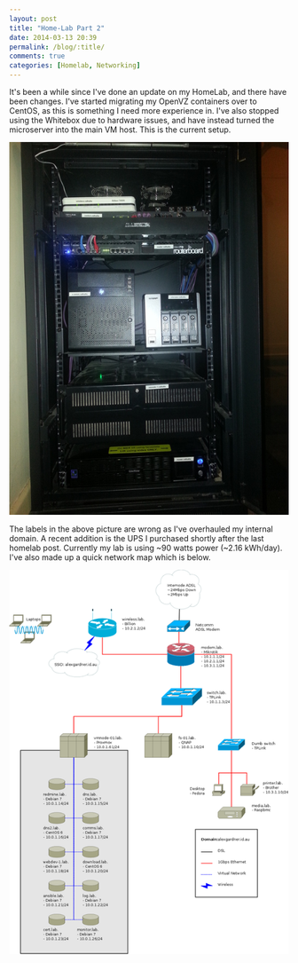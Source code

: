 ```yaml
---
layout: post
title: "Home-Lab Part 2"
date: 2014-03-13 20:39
permalink: /blog/:title/
comments: true
categories: [Homelab, Networking]
---
```


It's been a while since I've done an update on my HomeLab, and there have been changes. I've started migrating my OpenVZ containers over to CentOS, as this is something I need more experience in. I've also stopped using the Whitebox due to hardware issues, and have instead turned the microserver into the main VM host. This is the current setup.

<img class="post-img" src="/images/blog/lab2-rack.jpg" title="My current Home-Lab Rack" alt="My current Home-Lab Rack">

The labels in the above picture are wrong as I've overhauled my internal domain. A recent addition is the UPS I purchased shortly after the last homelab post. Currently my lab is using ~90 watts power (~2.16 kWh/day). I've also made up a quick network map which is below.

<img class="post-img" src="/images/blog/lab2-map.png" title="My current Home-Lab Network" alt="My current Home-Lab Network">
